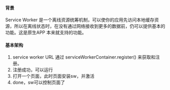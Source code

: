 #### 背景
Service Worker 是一个离线资源统筹机制，可以使你的应用先访问本地缓存资源，所以在离线状态时，在没有通过网络接收到更多的数据前，仍可以提供基本的功能。这是原生APP 本来就支持的功能。

#### 基本架构
1. service worker URL 通过 serviceWorkerContainer.register() 来获取和注册。
2. 注册成功，可以运行
3. 打开一个页面，此时页面安装sw，并激活
4. done，sw可以控制页面了